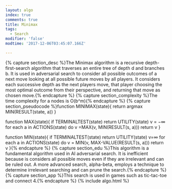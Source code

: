 ```yaml
---
layout: algo
index: true
comments: true
title: Minimax
tags:
  - Search
modifier: 'false'
modtime: '2017-12-06T03:45:07.166Z'

---
```

{% capture section_desc %}The Minimax algorithm is a recursive depth-first-search algorithm that traverses an entire tree of depth d and branches b.
It is used in adversarial search to consider all possible outcomes of a next move looking at all possible future moves by all players. It considers each successive depth as the next players move, that player choosing the most optimal outcome from their perspective, and returning that move as chosen move.{% endcapture %}
{% capture section_complexity %}The time complexity for a  nodes is O(b^m){% endcapture %}
{% capture section_pseudocode %}function MINIMAX(state){
	return argmax MIN(RESULT(state, a))
}

function MAX(state){
	if TERMINALTEST(state)
		return UTILITY(state)
	v = −∞
	for each a in ACTIONS(state) do
		v =MAX(v, MIN(RESULT(s, a)))
	return v
}

function MIN(state){
	if TERMINALTEST(state)
		return UTILITY(state)
	v=∞
	for each a in ACTIONS(state) do
		v = MIN(v, MAX-VALUE(RESULT(s, a)))
	return v
}{% endcapture %}
{% capture section_edu %}This algorithm is a fundamental algorithm used in AI adversarial search. It is inefficient because is considers all possible moves even if they are irrelevant and can be ruled out. A more advanced search, alpha-beta, employs a technique to determine irrelevant searching and can prune the search.{% endcapture %}
{% capture section_app %}This search is used in games such as tic-tac-toe and connect 4.{% endcapture %}
{% include algo.html %}